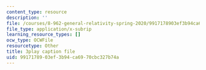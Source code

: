```yaml
---
content_type: resource
description: ''
file: /courses/8-962-general-relativity-spring-2020/9917178903ef3b94ca6970cbc327b74a_JWSdeg4jkoY.srt
file_type: application/x-subrip
learning_resource_types: []
ocw_type: OCWFile
resourcetype: Other
title: 3play caption file
uid: 99171789-03ef-3b94-ca69-70cbc327b74a
---
```

